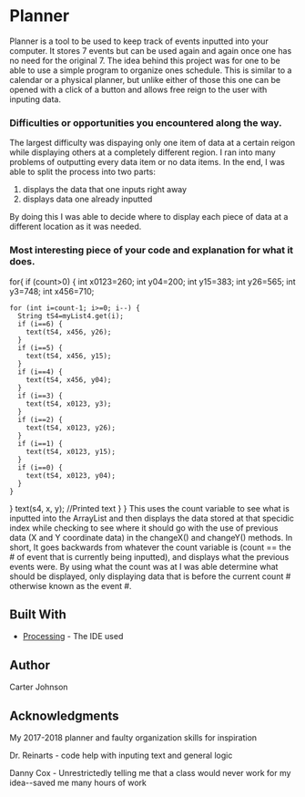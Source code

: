 # Planner

Planner is a tool to be used to keep track of events inputted into your computer. It stores 7 events but can be used again and again once one has no need for the original 7. The idea behind this project was for one to be able to use a simple program to organize ones schedule. This is similar to a calendar or a physical planner, but unlike either of those this one can be opened with a click of a button and allows free reign to the user with inputing data.

### Difficulties or opportunities you encountered along the way.

The largest difficulty was dispaying only one item of data at a certain reigon while displaying others at a completely different region. I ran into many problems of outputting every data item or no data items. In the end, I was able to split the process into two parts: 

1) displays the data that one inputs right away 
2) displays data one already inputted

By doing this I was able to decide where to display each piece of data at a different location as it was needed.

### Most interesting piece of your code and explanation for what it does.
for{
  if (count>0) {
    int x0123=260;
    int y04=200;
    int y15=383;
    int y26=565;
    int y3=748;
    int x456=710;

    for (int i=count-1; i>=0; i--) {
      String tS4=myList4.get(i);
      if (i==6) {
        text(tS4, x456, y26);
      }
      if (i==5) {
        text(tS4, x456, y15);
      }
      if (i==4) {
        text(tS4, x456, y04);
      }
      if (i==3) {
        text(tS4, x0123, y3);
      }
      if (i==2) {
        text(tS4, x0123, y26);
      }
      if (i==1) {
        text(tS4, x0123, y15);
      }
      if (i==0) {
        text(tS4, x0123, y04);
      }
    }
  }
  text(s4, x, y); //Printed text
}
}
This uses the count variable to see what is inputted into the ArrayList and then displays the data stored at that specidic index while checking to see where it should go with the use of previous data (X and Y coordinate data) in the changeX() and changeY() methods. In short, It goes backwards from whatever the count variable is (count == the # of event that is currently being inputted), and displays what the previous events were. By using what the count was at I was able determine what should be displayed, only displaying data that is before the current count # otherwise known as the event #.

## Built With

* [Processing](https://processing.org/) - The IDE used

## Author

Carter Johnson

## Acknowledgments

My 2017-2018 planner and faulty organization skills for inspiration

Dr. Reinarts - code help with inputing text and general logic

Danny Cox - Unrestrictedly telling me that a class would never work for my idea--saved me many hours of work
